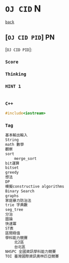 <link id="style_css" rel="stylesheet" type="text/css" href="/OJ_ans/style.css">

# `OJ CID` N

[`back`](../)

## [`OJ CID PID`] PN

[`OJ CID PID`]:

### `Score`

### `Thinking`

### `HINT 1`

```txt

```

### `C++`

```c++
#include<iostream>
```

### `Tag`

```txt
基本輸出輸入
String
math 數學
觀察
sort
	merge_sort
bit運算
bitset
greedy
想法
DP
模擬constructive algorithms
Binary Search
graphs
家庭暴力防治法
trie 字典數
seg_tree
分治
圖論
快速冪
ST表
區間極值
學科能力競賽
	北2區
	台北區
NHSPC 全國資訊學科能力競賽
TOI 臺灣國際資訊奧林匹亞競賽
```
